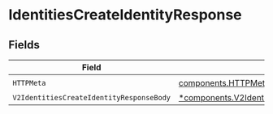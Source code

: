 # IdentitiesCreateIdentityResponse


## Fields

| Field                                                                                                                   | Type                                                                                                                    | Required                                                                                                                | Description                                                                                                             |
| ----------------------------------------------------------------------------------------------------------------------- | ----------------------------------------------------------------------------------------------------------------------- | ----------------------------------------------------------------------------------------------------------------------- | ----------------------------------------------------------------------------------------------------------------------- |
| `HTTPMeta`                                                                                                              | [components.HTTPMetadata](../../models/components/httpmetadata.md)                                                      | :heavy_check_mark:                                                                                                      | N/A                                                                                                                     |
| `V2IdentitiesCreateIdentityResponseBody`                                                                                | [*components.V2IdentitiesCreateIdentityResponseBody](../../models/components/v2identitiescreateidentityresponsebody.md) | :heavy_minus_sign:                                                                                                      | OK                                                                                                                      |